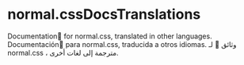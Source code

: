 # normal.cssDocsTranslations
Documentation📄 for normal.css, translated in other languages.
Documentación📄 para normal.css, traducida a otros idiomas.
وثائق 📄 لـ                                                                                                                        normal.css ، مترجمة إلى لغات أخرى.
